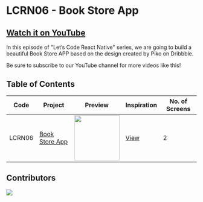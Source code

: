 # LCRN06 - Book Store App

## [Watch it on YouTube](https://youtu.be/PEI38Pa8ZYM)

In this episode of "Let’s Code React Native" series, we are going to build a beautiful Book Store APP based on the design created by Piko on Dribbble.

Be sure to subscribe to our YouTube channel for more videos like this!

## Table of Contents

| Code | Project | Preview | Inspiration | No. of Screens |
| ------ | ------ | ------ | ------ | ------ |
| LCRN06 | [Book Store App](https://youtu.be/PEI38Pa8ZYM) | <img src="https://cdn.dribbble.com/users/803221/screenshots/14118636/media/230da812c084a283acd15f7425106ae2.png?compress=1&resize=1200x900" width="120" /> | [View](https://dribbble.com/shots/14118636-Book-Store-App) | 2 |

## Contributors

<a href="https://github.com/byprogrammers/LCRN06-book-store-app/graphs/contributors">
   <img src="https://contrib.rocks/image?repo=byprogrammers/lets-code-react-native" />
</a>

